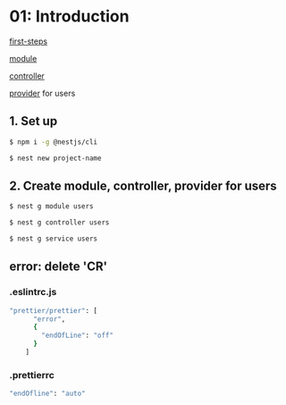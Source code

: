 # 01: Introduction
[first-steps](https://docs.nestjs.com/first-steps)

[module](https://docs.nestjs.com/modules) 

[controller](https://docs.nestjs.com/controllers) 

[provider](https://docs.nestjs.com/providers) for users

## 1. Set up

```bash
$ npm i -g @nestjs/cli

$ nest new project-name
```

## 2. Create module, controller, provider for users
```bash
$ nest g module users

$ nest g controller users

$ nest g service users
```

## error: delete 'CR'
### .eslintrc.js 

```bash
"prettier/prettier": [
      "error",
      {
        "endOfLine": "off"
      }
    ]
```
### .prettierrc

```bash
"endOfline": "auto"
```

